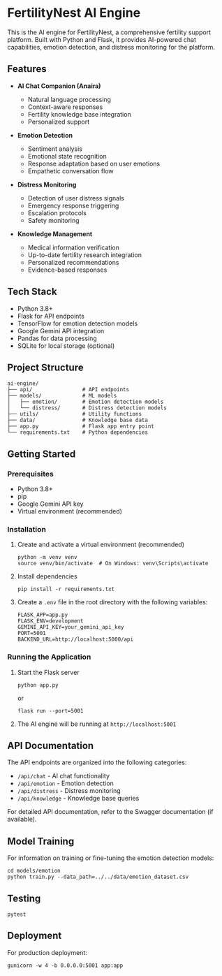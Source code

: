 # FertilityNest AI Engine

This is the AI engine for FertilityNest, a comprehensive fertility support platform. Built with Python and Flask, it provides AI-powered chat capabilities, emotion detection, and distress monitoring for the platform.

## Features

- **AI Chat Companion (Anaira)**
  - Natural language processing
  - Context-aware responses
  - Fertility knowledge base integration
  - Personalized support

- **Emotion Detection**
  - Sentiment analysis
  - Emotional state recognition
  - Response adaptation based on user emotions
  - Empathetic conversation flow

- **Distress Monitoring**
  - Detection of user distress signals
  - Emergency response triggering
  - Escalation protocols
  - Safety monitoring

- **Knowledge Management**
  - Medical information verification
  - Up-to-date fertility research integration
  - Personalized recommendations
  - Evidence-based responses

## Tech Stack

- Python 3.8+
- Flask for API endpoints
- TensorFlow for emotion detection models
- Google Gemini API integration
- Pandas for data processing
- SQLite for local storage (optional)

## Project Structure

```
ai-engine/
├── api/                # API endpoints
├── models/             # ML models
│   ├── emotion/        # Emotion detection models
│   └── distress/       # Distress detection models
├── utils/              # Utility functions
├── data/               # Knowledge base data
├── app.py              # Flask app entry point
└── requirements.txt    # Python dependencies
```

## Getting Started

### Prerequisites
- Python 3.8+
- pip
- Google Gemini API key
- Virtual environment (recommended)

### Installation

1. Create and activate a virtual environment (recommended)
   ```
   python -m venv venv
   source venv/bin/activate  # On Windows: venv\Scripts\activate
   ```

2. Install dependencies
   ```
   pip install -r requirements.txt
   ```

3. Create a `.env` file in the root directory with the following variables:
   ```
   FLASK_APP=app.py
   FLASK_ENV=development
   GEMINI_API_KEY=your_gemini_api_key
   PORT=5001
   BACKEND_URL=http://localhost:5000/api
   ```

### Running the Application

1. Start the Flask server
   ```
   python app.py
   ```
   or
   ```
   flask run --port=5001
   ```

2. The AI engine will be running at `http://localhost:5001`

## API Documentation

The API endpoints are organized into the following categories:

- `/api/chat` - AI chat functionality
- `/api/emotion` - Emotion detection
- `/api/distress` - Distress monitoring
- `/api/knowledge` - Knowledge base queries

For detailed API documentation, refer to the Swagger documentation (if available).

## Model Training

For information on training or fine-tuning the emotion detection models:

```
cd models/emotion
python train.py --data_path=../../data/emotion_dataset.csv
```

## Testing

```
pytest
```

## Deployment

For production deployment:

```
gunicorn -w 4 -b 0.0.0.0:5001 app:app
```
